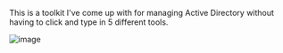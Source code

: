 This is a toolkit I've come up with for managing Active Directory without having to click and type in 5 different tools.

![image](https://github.com/user-attachments/assets/3df1feda-5278-4d8c-9d99-11a6b46760f1)
